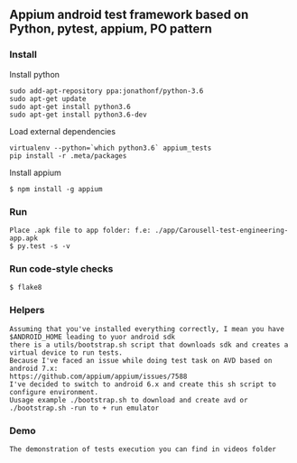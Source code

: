 ## Appium android test framework based on Python, pytest, appium, PO pattern


### Install

Install python

    sudo add-apt-repository ppa:jonathonf/python-3.6
    sudo apt-get update
    sudo apt-get install python3.6
    sudo apt-get install python3.6-dev

Load external dependencies

    virtualenv --python=`which python3.6` appium_tests
    pip install -r .meta/packages

Install appium

    $ npm install -g appium

### Run
    Place .apk file to app folder: f.e: ./app/Carousell-test-engineering-app.apk
    $ py.test -s -v


### Run code-style checks

    $ flake8

### Helpers

    Assuming that you've installed everything correctly, I mean you have $ANDROID_HOME leading to yuor android sdk
    there is a utils/bootstrap.sh script that downloads sdk and creates a virtual device to run tests.
    Because I've faced an issue while doing test task on AVD based on android 7.x:
    https://github.com/appium/appium/issues/7588
    I've decided to switch to android 6.x and create this sh script to configure environment.
    Uusage example ./bootstrap.sh to download and create avd or ./bootstrap.sh -run to + run emulator

### Demo

    The demonstration of tests execution you can find in videos folder